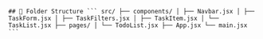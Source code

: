 <pre><code>## 📁 Folder Structure ``` src/ ├── components/ │ ├── Navbar.jsx │ ├── TaskForm.jsx │ ├── TaskFilters.jsx │ ├── TaskItem.jsx │ └── TaskList.jsx ├── pages/ │ └── TodoList.jsx ├── App.jsx └── main.jsx ``` </code></pre>